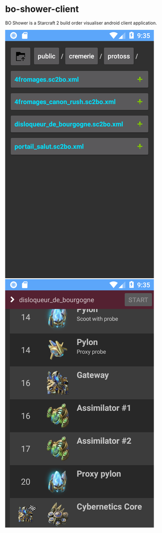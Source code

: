 # bo-shower-client

BO Shower is a Starcraft 2 build order visualiser android client application.

![](graphics/bo_explorer.png "BO Explorer")
![](graphics/bo_viewer.png "BO Viewer")
